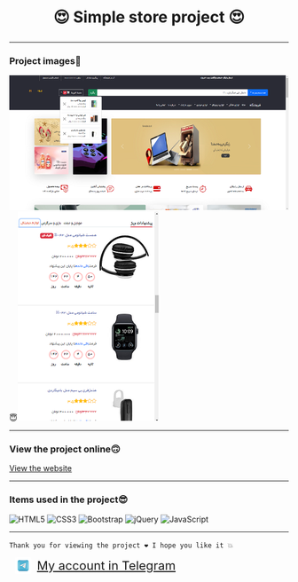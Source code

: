 # <p style="text-align:center">😍 Simple store project 😍</p>
---
### Project images🤗
![header](imags/Screenshot%20(23).png)😇![header](imags/Screenshot%20(22).png)

---
### View the project online🙃
[View the website](https://harddev18.github.io/project-store/)

---
### Items used in the project😎
![HTML5](https://img.shields.io/badge/html5-%23E34F26.svg?style=for-the-badge&logo=html5&logoColor=white)
![CSS3](https://img.shields.io/badge/css3-%231572B6.svg?style=for-the-badge&logo=css3&logoColor=white)
![Bootstrap](https://img.shields.io/badge/bootstrap-%238511FA.svg?style=for-the-badge&logo=bootstrap&logoColor=white)
![jQuery](https://img.shields.io/badge/jquery-%230769AD.svg?style=for-the-badge&logo=jquery&logoColor=white)
![JavaScript](https://img.shields.io/badge/javascript-%23323330.svg?style=for-the-badge&logo=javascript&logoColor=%23F7DF1E)

---

`
Thank you for viewing the project ❤
I hope you like it 💥
`

<a href="https://t.me/@MrHossein84" style="display: flex; align-items: center; font-size:22px">
<img src="imags/telgrampng.png" style="border-radius: 10%; margin:0 10px;">
My account in Telegram
</a>